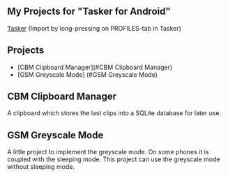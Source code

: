 ## My Projects for "Tasker for Android"
[Tasker](https://play.google.com/store/apps/details?id=net.dinglisch.android.taskerm)
(Import by long-pressing on PROFILES-tab in Tasker)

## Projects
- [CBM Clipboard Manager](#CBM Clipboard Manager)
- [GSM Greyscale Mode] (#GSM Greyscale Mode)

## CBM Clipboard Manager
A clipboard which stores the last clips into a SQLite database for later use.

## GSM Greyscale Mode
A little project to implement the greyscale mode.
On some phones it is coupled with the sleeping mode. This project can use the greyscale mode without sleeping mode.
